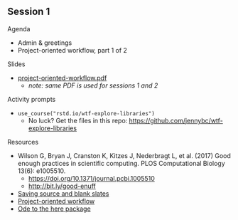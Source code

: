 ## Session 1

Agenda

  * Admin & greetings
  * Project-oriented workflow, part 1 of 2
  
Slides

  * [project-oriented-workflow.pdf](materials/project-oriented-workflow.pdf)
    - *note: same PDF is used for sessions 1 and 2*
  
Activity prompts

  * `use_course("rstd.io/wtf-explore-libraries")`
    - No luck? Get the files in this repo: <https://github.com/jennybc/wtf-explore-libraries>

Resources

  * Wilson G, Bryan J, Cranston K, Kitzes J, Nederbragt L, et al. (2017) Good enough practices in scientific computing. PLOS Computational Biology 13(6): e1005510.
    - <https://doi.org/10.1371/journal.pcbi.1005510>
    - <http://bit.ly/good-enuff>
  * [Saving source and blank slates](https://whattheyforgot.org/save-source.html)
  * [Project-oriented workflow](https://whattheyforgot.org/project-oriented-workflow.html)
  * [Ode to the here package](https://github.com/jennybc/here_here#readme)
